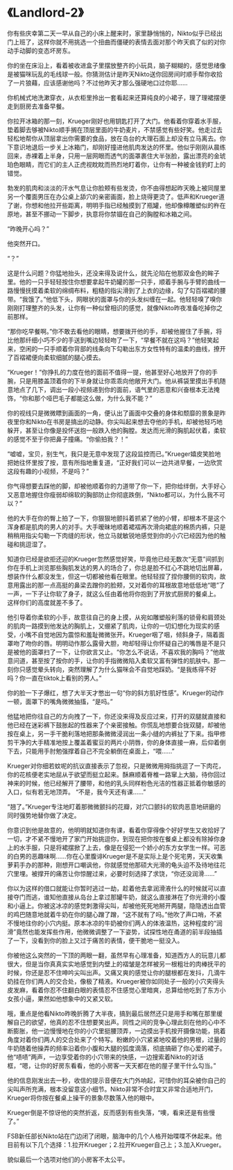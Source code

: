 # 《Landlord-2》

你有些庆幸第二天一早从自己的小床上醒来时，家里静悄悄的，Nikto似乎已经出门上班了，这样你就不用挑选一个扭曲而僵硬的表情去面对那个昨天疯了似的对你动手动脚的变态坏房东。

你的坐在床沿上，看着被收进盒子里摆放整齐的小玩具，脑子糊糊的，感觉思绪像是被猫咪玩乱的毛线球一般。你猜测估计是昨天Nikto送你回房间时顺手帮你收拾了一片狼藉，应该感谢他吗？不过他昨天才那么强硬地口过你耶……

你机械式地洗漱穿衣，从衣柜里拎出一套看起来还算纯良的小裙子，理了理裙摆便走到厨房去准备早餐。

你拉开冰箱的那一刻，Krueger刚好也用钥匙打开了大门。他看着你穿着水手服，垫着脚去够被Nikto顺手搁在顶层里面的牛奶麦片，不禁感觉有些好笑。他走过去轻松地帮你从顶层拿出你需要的食品，放在岛台的大理石面上却没有立马离去。你下意识地退后一步关上冰箱门，却刚好撞进他肌肉发达的怀里。他似乎刚刚从晨练回来，赤裸着上半身，只用一层网眼而透气的面罩裹住大半张脸，露出漂亮的金琥珀色眼睛，而它们的主人正虎视眈眈而热烈地盯着你，让你有一种被金钱豹盯上的错觉。

勃发的肌肉和淡淡的汗水气息让你脸颊有些发烫，你不由得想起昨天晚上被同屋里另一个覆面男压在办公桌上舔穴的亲密画面，脸上烧得更烫了。低声和Krueger道了谢，你想和他拉开些距离，明明手指已经触摸到了瓶罐，他却像樽雕塑似的杵在原地，甚至不挪动一下脚步，执意将你禁锢在自己的胸膛和冰箱之间。

“昨晚开心吗？”

他突然开口。

“？”

这是什么问题？你猛地抬头，还没来得及说什么，就先沦陷在他那双金色的眸子里。他的一只手轻轻按住你想要拿起牛奶罐的那一只手，顺着手腕与手臂的曲线一路慢慢抚摸着柔软的绵绸布料，粗糙的指尖滑到了上衣的边缘，勾了勾百褶裙的腰带。“我饿了。”他低下头，网眼状的面罩与你的头发纠缠在一起。他轻轻嗅了嗅你刚刚打理整齐的头发，让你有一种似曾相识的感觉，就像Nikto昨夜准备吃掉你之前那样。

“那你吃早餐啊。”你不敢去看他的眼睛，想要拨开他的手，却被他握住了手腕，将比他那纤细小巧不少的手送到嘴边轻轻吻了一下，“早餐不就在这吗？”他轻笑起来，空闲的一只手顺着你背部的线条向下勾勒出东方女性特有的温柔的曲线，撩开了百褶裙便向柔软细腻的腿心摸去。

“Krueger！”你挣扎的力度在他的面前不值得一提，他甚至好心地放开了你的手腕，只是用膝盖顶着你的下半身就让你乖乖向他敞开大门。他从裤袋里摸出手机随意地点了几下，调出一段小视频递到你的面前，语气里的恶意和兴奋根本无法掩饰，“你和那个哑巴毛子都能这么做，为什么我不能？”

你的视线只是微微瞟到画面的一角，便认出了画面中交叠的身体和颓靡的景象是昨夜里你和Nikto在书房是搞出的动静。你尖叫起来想去夺他的手机，却被他轻巧地躲开，甚至让你像是投怀送抱一般跌入他的胸膛。发达而光滑的胸肌起伏着，柔软的感觉不至于你把鼻子撞痛。“你偷拍我？！”

“嘘嘘，宝贝，别生气，我只是无意中发现了这段监控而已。”Krueger嬉皮笑脸地把她往怀里按了按，意有所指地重复道，“正好我们可以一边共进早餐，一边欣赏这段有趣的小视频，不是吗？”

你气得想要去踩他的脚，却被他顺着你的力道带了你一下，把你给绊倒，大手好心又恶意地握住你瘦弱却绵软的胸部防止你彻底跌倒，“Nikto都可以，为什么我不可以？”

他的大手在你的臀上拍了一下，你狠狠地颤抖着抓紧了他的小臂，却根本不是这个浑身都是肌肉的男人的对手。大手暧昧地顺着裙褶再次滑向裙底的棉质内裤，只是稍稍用指尖勾勒一下肉缝的形状，他立马就敏锐地感觉到你的小穴已经因为他的触碰和挑逗湿了。

知道你已经是欲拒还迎的Krueger忽然感觉好笑，毕竟他已经无数次“无意”间抓到你在手机上浏览那些胸肌发达的男人的场合了，你总是脸不红心不跳地切出屏幕，想装作什么都没发生，但这一切都被他看在眼里。他轻轻捏了捏你腰侧的软肉，故意用露出的那一点高挺的鼻梁去蹭你的脸颊，又对着你的耳根故意地低低地“嗯”了一声，一下子让你软了身子，就这么任由着他将你抱到了开放式厨房的餐桌上。
这样你们的高度就差不多了。

他引导着你柔软的小手，故意往自己的身上摸，从宛如雕塑般利落的锁骨和肩颈处的肌肉一路摸到他发达的胸肌上，又绷紧了肌肉，让你的一切幻想化为现实的感受，小嘴不自觉地因为震惊和羞耻微微张开。Krueger咽了咽，倾斜身子，隔着面罩吻了吻你的唇。明明动作那么露骨大胆，吻却轻得让你怀疑自己的嘴唇是不是只是被他的面罩扫了一下，让你欲言又止。“你怎么不说话，不喜欢我的胸吗？”他故意问道，甚至按了按你的手，让你的手指微微陷入柔软又富有弹性的肌肤中。那一刻你只感觉晕头转向，突然理解了为什么猫咪会不自觉地踩奶。“是我练得不好吗？你一直在tiktok上看别的男人。”

你的脸一下子爆红，想了大半天才憋出一句“你的斜方肌好性感”。Krueger的动作一顿，面罩下的嘴角微微抽搐，“是吗。”

他猛地把你往自己的方向拽了一下，你还没来得及反应过来，打开的双腿就直接和他已经在迷彩裤下鼓胀起的性器来了个亲密接触。你慌乱地想要合拢双腿，却被他按在桌上，另一手干脆利落地把那条微微浸润出一条小缝的内裤扯了下来。指甲修剪干净的大手精准地按上覆盖着蜜豆的两片小阴唇，你的身体直接一麻，后仰着倒下去，只能用手肘勉强撑着自己不完全躺倒在桌面上，“喂……”

Krueger对你细若蚊呢的抗议直接表示了忽视，只是微微用拇指挑逗了一下肉花，你的花核便老实地屈从于欲望而挺立起来。酥麻顺着脊椎一路窜上大脑，待你回过神来的时候，他已经解开了腰带，和他的乳头同样粉色光洁的性器正抵着你敏感的入口，似有若无地顶弄。
“不是，我今天还有课……”

“翘了。”Krueger专注地盯着那微微颤抖的花瓣，对穴口颤抖的软肉恶意地研磨的同时强势地替你做了决定。

你意识到他是故意的，他明明就知道你有课，看着你穿得像个好好学生又收拾好了一切，才不紧不慢地开了家门开始挑逗你，到现在把你按在餐桌上都没有除掉你身上的水手服，只是将裙摆掀了上去，像是在侵犯一个娇小的东方女学生一样。可恶的白男的恶趣味啊……你在心里腹诽Krueger是不是实际上是个死宅男，天天收集萝莉手办的那种，刚想开口嘲讽他，你就感觉他那硕大光滑的龟头迫不及待地往花穴里埋。被撑开的痛苦让你惊醒过来，必要时刻选择了求饶，“你还没润滑……”

你以为这样的借口就能让你暂时逃过一劫，趁着他去拿润滑液什么的时候就可以直接夺门而逃，谁知他直接从岛台上拿过那罐牛奶，就这么直接淋在了你光滑的小腹和小逼上。你被这冰凉的感觉刺激得尖叫，却被他死死地掰开两腿，隐隐透出血管的鸡巴随意地就着牛奶在你的腿心蹭了蹭，“这不就有了吗。”他吹了声口哨，不紧不慢地往你的小穴内挺。原本冰凉的牛奶被你们两人的体液温热，这种程度的“润滑”竟然也能发挥些作用，他微微调整了一下姿势，试探性地在甬道的前半段抽插了一下，没看到你的脸上又过于痛苦的表情，便干脆地一挺没入。

你被他这么突然的一下顶的两眼一翻，虽然早有心理准备，知道西方人的玩意儿都很大，但是当你真真实实地感觉到内壁上的褶皱是怎样被另一根粗壮的肉棒抚平的时候，你还是忍不住呻吟尖叫出声。又痛又爽的感觉让你的腿根都在发抖，几滴牛奶挂在你们两人的交合处，像极了精液。Krueger被你如同处子一般的小穴夹得头皮发麻，看着你忍不住翻白眼的表情忍不住感觉心里暗爽，总算给他吃到了东方小女孩小逼，果然如他想象中的又紧又软。

哦，重点是他看Nikto昨晚折腾了大半夜，搞到最后居然还只是用手和嘴在那里缓解自己的欲望，他真的忍不住想要笑出声。同性之间的竞争心理此刻在他的心中不断膨胀，他一边慢慢地在你的小穴里挺腰顶弄，一边摸出手机按开摄像功能，挑着角度对着你们两人的交合处来了个特写。粉嫩的小穴紧紧地咬着他的男根，过量的牛奶随着他操弄的频率沿着你小腹和大腿的弧度滴落，彻底搞砸了你心爱的裙子。他“啧啧”两声，一边享受着你的小穴带来的快感，一边搜索着Nikto的对话框，“嗯，让你的好房东看看，他的小房客一天天都在他的屋子里干什么勾当。”

他的信息刚发出去一秒，收信的提示音便在大门外响起，可惜你的耳朵被你自己的尖叫声所充满，根本没留意这小细节。Nikto非常不合时宜又非常合适地开门，Krueger将你按在餐桌上操干的景象尽数落入他的眼中。

Krueger倒是不惊讶他的突然折返，反而感到有些失落，“噢，看来还是有些慢了。”

FSB新任部长Nikto站在门边闭了闭眼，脑海中的几个人格开始喋喋不休起来。他目前有以下几个选择：1.拉开Krueger；2.拉开Krueger自己上；3.加入Krueger。

貌似最后一个选项对他们的小房客不太公平。
